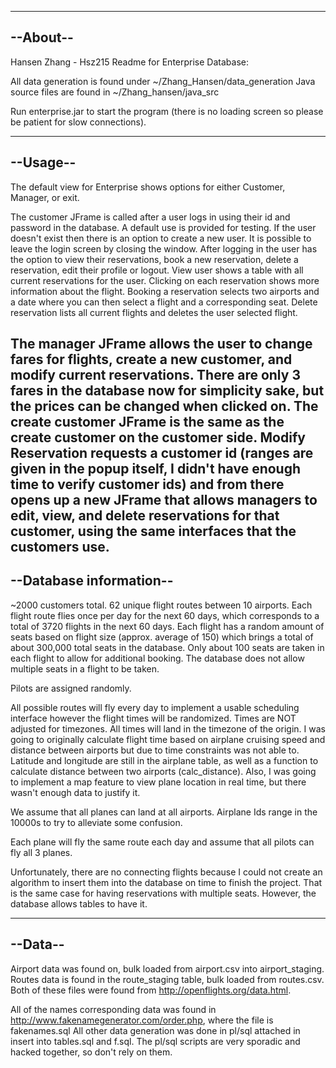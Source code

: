 ---------
--About--
---------

Hansen Zhang - Hsz215
Readme for Enterprise Database:

All data generation is found under ~/Zhang_Hansen/data_generation
Java source files are found in ~/Zhang_hansen/java_src

Run enterprise.jar to start the program (there is no loading screen so please be
patient for slow connections).

---------
--Usage--
---------
The default view for Enterprise shows options for either Customer, Manager, or exit.

The customer JFrame is called after a user logs in using their id and password in the 
database.  A default use is provided for testing.  If the user doesn't exist then 
there is an option to create a new user. It is possible to leave the login screen by 
closing the window.  After logging in the user has the option to view their reservations, 
book a new reservation, delete a reservation, edit their profile or logout.  View user
shows a table with all current reservations for the user.  Clicking on each reservation
shows more information about the flight.  Booking a reservation selects two airports and a
date where you can then select a flight and a corresponding seat. Delete reservation
lists all current flights and deletes the user selected flight.


The manager JFrame allows the user to change fares for flights, create a new customer,
and modify current reservations.  There are only 3 fares in the database now for 
simplicity sake, but the prices can be changed when clicked on.  The create customer
JFrame is the same as the create customer on the customer side.  Modify Reservation 
requests a customer id (ranges are given in the popup itself, I didn't have enough
time to verify customer ids) and from there opens up a new JFrame that allows managers
to edit, view, and delete reservations for that customer, using the same interfaces that
the customers use.
------------------------
--Database information--
------------------------

~2000 customers total. 
62 unique flight routes between 10 airports.
Each flight route flies once per day for the next 60 days, which corresponds to a total of 
3720 flights in the next 60 days.
Each flight has a random amount of seats based on flight size (approx. average of 150)
which brings a total of about 300,000 total seats in the database.  Only about 100 seats 
are taken in each flight to allow for additional booking.  The database does not allow
multiple seats in a flight to be taken.

Pilots are assigned randomly.

All possible routes will fly every day to implement a usable scheduling interface
however the flight times will be randomized.
Times are NOT adjusted for timezones.  All times will land in the timezone of the origin.
I was going to originally calculate flight time based on airplane cruising speed 
and distance between airports but due to time constraints was not able to. 
Latitude and longitude are still in the airplane table, as well as a function to calculate distance between two airports (calc_distance).  Also, I was going to implement a map feature to view plane location in real time, but there wasn't enough data to justify it.

We assume that all planes can land at all airports.  Airplane Ids range in the 10000s
to try to alleviate some confusion.

Each plane will fly the same route each day and assume that all pilots can fly all 3 planes.

Unfortunately, there are no connecting flights because I could not create an algorithm to 
insert them into the database on time to finish the project.  That is the same case for 
having reservations with multiple seats.  However, the database allows tables to have it.


--------
--Data--
--------
Airport data was found on, bulk loaded from airport.csv into airport_staging.
Routes data is found in the route_staging table, bulk loaded from routes.csv.
Both of these files were found from http://openflights.org/data.html.

All of the names corresponding data was found in http://www.fakenamegenerator.com/order.php, where the file is fakenames.sql
All other data generation was done in pl/sql attached in insert into tables.sql
and f.sql.  The pl/sql scripts are very sporadic and hacked together, so don't rely on 
them.


